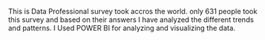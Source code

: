 This is Data Professional survey took accros the world. only 631 people took this survey and based on their answers I have analyzed the different trends and patterns.
I Used POWER BI for analyzing and visualizing the data. 
